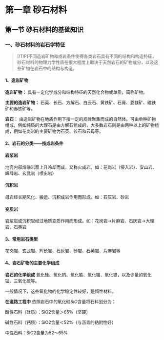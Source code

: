 # 第一章 砂石材料

## 第一节 砂石材料的基础知识

### 一、砂石材料的岩石学特征

> [!TIP]不同造岩矿物和成岩条件使得各类岩石具有不同的结构和构造特征，砂石材料的物理力学性质在很大程度上取决于天然岩石的矿物成分，以及这些矿物在岩石中的结构与构造。

#### 1、造岩矿物



**造岩矿物：** 
具有一定化学成分和结构特征的天然化合物或单质，简称矿物。

**主要的造岩矿物：** 
 石英、长石、方解石、白云石、黄铁矿、石膏、菱镁矿、磁铁矿和赤铁矿等。

**岩石：**
 由造岩矿物在地质作用下按一定的规律聚集而成的自然体。可由单种矿物组成，例如纯质的大理石是由方解石组成的，大多数岩石则是由两种以上的矿物组成，例如花岗岩的主要矿物为石英、长石和云母等。

#### 2、岩石的分类——按成岩条件

<!-- tabs:start -->

#### **岩浆岩**

地壳内部熔融岩浆上升冷却而成，又称火成岩。如：花岗岩（侵入岩）、安山岩、辉绿岩、玄武岩（喷出岩）


#### **沉积岩**

母岩经长期风化、搬运、沉积成岩作用而形成。如：石灰岩、砂岩

#### **变质岩**

岩浆岩或沉积岩经过地质变质作用而形成。如：花岗岩$\to$片麻岩、石灰岩$\to$大理岩、石英岩


<!-- tabs:end -->

#### 3、常用岩石类型

花岗岩、玄武岩、辉长岩、石灰岩、砂岩、石英岩、片麻岩等

#### 4、岩石矿物的主要化学组成

**岩石的化学组成**
氧化硅、氧化钙、氧化铁、氧化铝、氧化镁，以及少量的氧化锰、三氧化硫等。

一般情况下，这些氧化物的化学稳定性较好，是惰性材料。

**在道路工程中**
依照岩石中的氧化硅$SiO$含量将石料划分为：

酸性石料（硅质）：SiO2含量＞65%（坚硬）

碱性石料（钙质）：SiO2含量＜52%（与沥青的粘附性好）

中性石料：SiO2含量为52～65%

